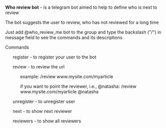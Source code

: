**Who review bot** - is a telegram bot aimed to help to define who is next to review

The bot suggests the user to review, who has not reviewed for a long time

Just add @who_review_me bot to the group and type the backslash ("/") in message field to see the commands and its descriptions

Commands
<ul>register - to register your user to the bot</ul>
<ul>review - to review the url
    <ul>example: /review www.mysite.com/myarticle</ul>
    <ul>if you want to point the reviewer, i.e., @natasha: /review www.mysite.com/myarticle @natasha</ul>
    </ul>
</ul>
<ul>unregister - to unregister user</ul>
<ul>next - to show next reviewer</ul>
<ul>reviewers - to show all reviewers</ul>